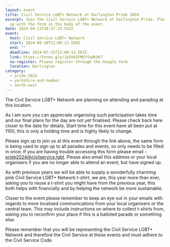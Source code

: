 ```yaml
---
layout: event
title: Civil Service LGBT+ Network at Darlington Pride 2024
excerpt: Join the Civil Service LGBT+ Network at Darlington Pride. Please sign
  up with the form in the body of the event.
date: 2024-04-11T10:37:13.542Z
event:
  host: Civil Service LGBT+ Network
  start: 2024-08-10T11:00:13.550Z
  end: ""
  deadline: 2024-07-31T12:00:13.567Z
  link: https://forms.gle/Jo594SFMEYfwdKSK7
  no-register: Please register through the Google form
  location: Darlington
category:
  - pride-2024
  - yorkshire-and-humber
  - north-east
---
```

The Civil Service LGBT+ Network are planning on attending and parading at this location.

As I am sure you can appreciate organising such participation takes time and our final plans for the day are not yet finalised. Please check back here closer to the date for details. Start time for this event have all been put at 1100, this is only a holding time and is highly likely to change. 

Please sign up to join us at this event through the link above, the same form is being used to sign up to all parades and events, so only needs to be filled in once. If you are having trouble accessing this form please email - [pride2024@civilservice.lgbt](mailto:pride2024@civilservice.lgbt). Please also email this address or your local organisers if you are no longer able to attend an event, but have signed up.

As with previous years we will be able to supply a wonderfully charming pink Civil Service LGBT+ Network t-shirt, we are, this year more than ever, asking you to reuse a t-shirt you might have from the previous year, this both helps with financially and by helping the network be more sustainable. 

Closer to the event please remember to keep an eye out in your emails with regards to more localised communications from your local organisers or the central team. This may include instructions on where to collect t-shirts from, asking you to reconfirm your place if this is a balloted parade or something else.

Please remember that you will be representing the Civil Service LGBT+ Network and therefore the Civil Service at these events and must adhere to the Civil Service Code.